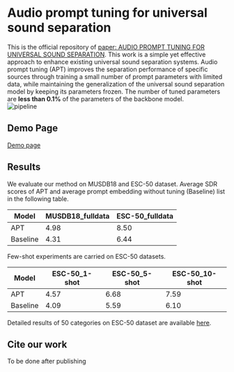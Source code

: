 # Audio prompt tuning for universal sound separation
This is the official repository of [paper: AUDIO PROMPT TUNING FOR UNIVERSAL SOUND SEPARATION](). This work is a simple yet effective approach to enhance existing universal sound separation systems. Audio prompt tuning (APT) improves the separation performance of specific sources through training a small number of prompt parameters with limited data, while maintaining the generalization of the universal sound separation model by keeping its parameters frozen. The number of tuned parameters are **less than 0.1%** of the parameters of the backbone model. <br>
![pipeline](https://github.com/redrabbit94/APT-USS/assets/29458099/8058871c-3b3f-4f24-b8ad-1c6d7cbe2a32)

## Demo Page
[Demo page](https://redrabbit94.github.io/APT-USS.github.io/) 

## Results
We evaluate our method on MUSDB18 and ESC-50 dataset. Average SDR scores of APT and average prompt embedding without tuning (Baseline) list in the following table.

|  Model  |MUSDB18_fulldata|ESC-50_fulldata|
|  -----  |   -----    |    -----  |   
|   APT   |   4.98     |    8.50   | 
|Baseline |   4.31     |    6.44   |

Few-shot experiments are carried on ESC-50 datasets.

|  Model  |ESC-50_1-shot|ESC-50_5-shot|ESC-50_10-shot|
|  -----   |    -----    |    -----   |     -----  |
|   APT    |    4.57     |    6.68    |     7.59    |
|Baseline  |    4.09     |    5.59    |     6.10    |

Detailed results of 50 categories on ESC-50 dataset are available [here](https://github.com/redrabbit94/APT-USS/blob/main/Results-ESC50.csv).

## Cite our work
To be done after publishing
